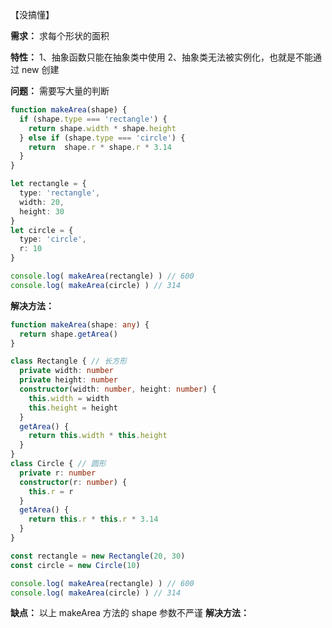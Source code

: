 【没搞懂】

**需求：** 求每个形状的面积

**特性：**
  1、抽象函数只能在抽象类中使用
  2、抽象类无法被实例化，也就是不能通过 new 创建

**问题：** 需要写大量的判断
```ts
function makeArea(shape) {
  if (shape.type === 'rectangle') {
    return shape.width * shape.height
  } else if (shape.type === 'circle') {
    return  shape.r * shape.r * 3.14
  }
}

let rectangle = {
  type: 'rectangle',
  width: 20,
  height: 30
}
let circle = {
  type: 'circle',
  r: 10
}

console.log( makeArea(rectangle) ) // 600
console.log( makeArea(circle) ) // 314
```

**解决方法：**
```ts
function makeArea(shape: any) {
  return shape.getArea()
}

class Rectangle { // 长方形
  private width: number
  private height: number
  constructor(width: number, height: number) {
    this.width = width
    this.height = height
  }
  getArea() {
    return this.width * this.height
  }
}
class Circle { // 圆形
  private r: number
  constructor(r: number) {
    this.r = r
  }
  getArea() {
    return this.r * this.r * 3.14
  }
}

const rectangle = new Rectangle(20, 30)
const circle = new Circle(10)

console.log( makeArea(rectangle) ) // 600
console.log( makeArea(circle) ) // 314
```

**缺点：** 以上 makeArea 方法的 shape 参数不严谨
**解决方法：** 
```ts

```